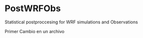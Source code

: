 # PostWRFObs
Statistical postproccesing for WRF simulations and Observations

Primer Cambio en un archivo
